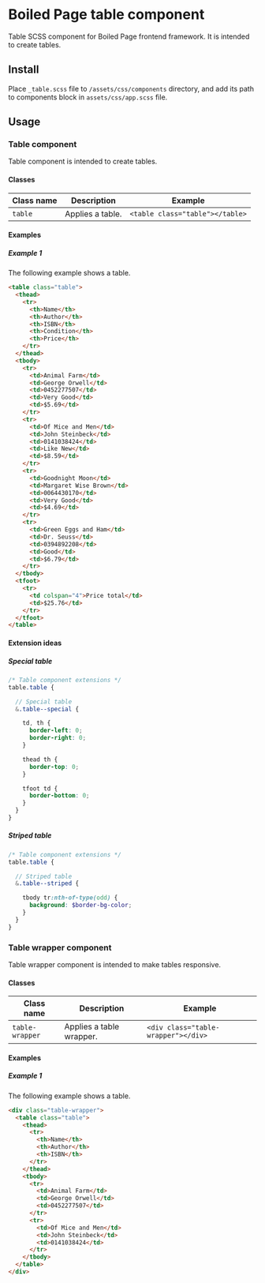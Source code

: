 # Boiled Page table component

Table SCSS component for Boiled Page frontend framework. It is intended to create tables.

## Install

Place `_table.scss` file to `/assets/css/components` directory, and add its path to components block in `assets/css/app.scss` file.

## Usage

### Table component

Table component is intended to create tables.

#### Classes

Class name | Description | Example
---------- | ----------- | -------
`table` | Applies a table. | `<table class="table"></table>`

#### Examples

##### Example 1

The following example shows a table.

```html
<table class="table">
  <thead>
    <tr>
      <th>Name</th>
      <th>Author</th>
      <th>ISBN</th>
      <th>Condition</th>
      <th>Price</th>
    </tr>
  </thead>
  <tbody>
    <tr>
      <td>Animal Farm</td>
      <td>George Orwell</td>
      <td>0452277507</td>
      <td>Very Good</td>
      <td>$5.69</td>
    </tr>
    <tr>
      <td>Of Mice and Men</td>
      <td>John Steinbeck</td>
      <td>0141038424</td>
      <td>Like New</td>
      <td>$8.59</td>
    </tr>
    <tr>
      <td>Goodnight Moon</td>
      <td>Margaret Wise Brown</td>
      <td>0064430170</td>
      <td>Very Good</td>
      <td>$4.69</td>
    </tr>
    <tr>
      <td>Green Eggs and Ham</td>
      <td>Dr. Seuss</td>
      <td>0394892208</td>
      <td>Good</td>
      <td>$6.79</td>
    </tr>
  </tbody>
  <tfoot>
    <tr>
      <td colspan="4">Price total</td>
      <td>$25.76</td>
    </tr>
  </tfoot>
</table>
```

#### Extension ideas

##### Special table

```scss
/* Table component extensions */
table.table {

  // Special table
  &.table--special {

    td, th {
      border-left: 0;
      border-right: 0;
    }

    thead th {
      border-top: 0;
    }

    tfoot td {
      border-bottom: 0;
    }
  }
}
```

##### Striped table

```scss
/* Table component extensions */
table.table {

  // Striped table
  &.table--striped {

    tbody tr:nth-of-type(odd) {
      background: $border-bg-color;
    }
  }
}
```

### Table wrapper component

Table wrapper component is intended to make tables responsive.

#### Classes

Class name | Description | Example
---------- | ----------- | -------
`table-wrapper` | Applies a table wrapper. | `<div class="table-wrapper"></div>`

#### Examples

##### Example 1

The following example shows a table.

```html
<div class="table-wrapper">
  <table class="table">
    <thead>
      <tr>
        <th>Name</th>
        <th>Author</th>
        <th>ISBN</th>
      </tr>
    </thead>
    <tbody>
      <tr>
        <td>Animal Farm</td>
        <td>George Orwell</td>
        <td>0452277507</td>
      </tr>
      <tr>
        <td>Of Mice and Men</td>
        <td>John Steinbeck</td>
        <td>0141038424</td>
      </tr>
    </tbody>
  </table>
</div>
```